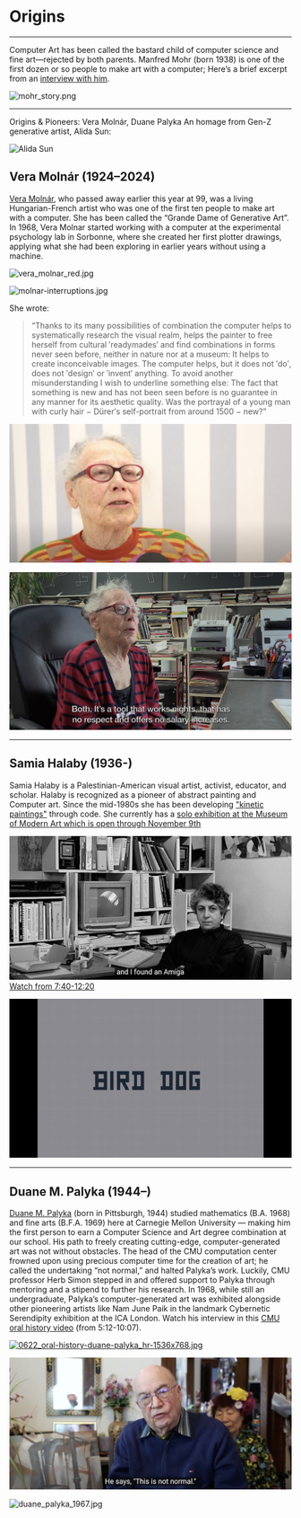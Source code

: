 # Origins

---

Computer Art has been called the bastard child of computer science and fine art—rejected by both parents. Manfred Mohr (born 1938) is one of the first dozen or so people to make art with a computer; Here’s a brief excerpt from an [interview with him](https://www.thewhitereview.org/feature/interview-with-manfred-mohr/).

![mohr_story.png](origins/mohr_story.png)


---


Origins & Pioneers: Vera Molnár, Duane Palyka
An homage from Gen-Z generative artist, Alida Sun:

![Alida Sun](origins/alida-homage.gif)

## Vera Molnár (1924–2024)

[Vera Molnár](https://www.sothebys.com/en/articles/vera-molnar-the-grande-dame-of-generative-art), who passed away earlier this year at 99, was a living Hungarian-French artist who was one of the first ten people to make art with a computer. She has been called the “Grande Dame of Generative Art”. In 1968, Vera Molnar started working with a computer at the experimental psychology lab in Sorbonne, where she created her first plotter drawings, applying what she had been exploring in earlier years without using a machine.

![vera_molnar_red.jpg](origins/vera_molnar_red.jpg)

![molnar-interruptions.jpg](origins/molnar-interruptions.jpg)

She wrote:

> “Thanks to its many possibilities of combination the computer helps to systematically research the visual realm, helps the painter to free herself from cultural ′readymades′ and find combinations in forms never seen before, neither in nature nor at a museum: It helps to create inconceivable images. The computer helps, but it does not ′do′, does not ′design′ or ′invent′ anything. To avoid another misunderstanding I wish to underline something else: The fact that something is new and has not been seen before is no guarantee in any manner for its aesthetic quality. Was the portrayal of a young man with curly hair − Dürer′s self-portrait from around 1500 − new?”

[![molnar_video.png](origins/molnar_video.jpg)](https://www.youtube.com/watch?v=6UUB2kplKOU)

[![molnar_video2.jpg](origins/molnar_video2.jpg)](https://vimeo.com/273642211)

<!-- 
([Molnár in 2017](https://vimeo.com/273642211), above. Watch from 15:10.) Here’s Molnár in the mid-1960s, and below it, in 2020:

![vera_young.jpg](origins/vera_young.jpg)

![vera_photo.jpg](origins/vera_photo.jpg)
-->

---

## Samia Halaby (1936-)

Samia Halaby is a Palestinian-American visual artist, activist, educator, and scholar. Halaby is recognized as a pioneer of abstract painting and Computer art. Since the mid-1980s she has been developing ["kinetic paintings"](https://www.moma.org/magazine/articles/1216) through code. She currently has a [solo exhibition at the Museum of Modern Art which is open through November 9th](https://www.moma.org/calendar/exhibitions/5819)

[![samia_halaby_video.jpg](origins/samia_halaby_video.jpg)](https://www.youtube.com/watch?v=SdrYqKOBe5E&t=460s)<br />[Watch from 7:40-12:20](https://www.youtube.com/watch?v=SdrYqKOBe5E&t=460s)

![halaby_bird_dog.gif](origins/halaby_bird_dog.gif)

---

## Duane M. Palyka (1944–)

[Duane M. Palyka](https://www.atariarchives.org/artist/sec18.php) (born in Pittsburgh, 1944) studied mathematics (B.A. 1968) and fine arts (B.F.A. 1969) here at Carnegie Mellon University — making him the first person to earn a Computer Science and Art degree combination at our school. His path to freely creating cutting-edge, computer-generated art was not without obstacles. The head of the CMU computation center frowned upon using precious computer time for the creation of art; he called the undertaking “not normal,” and halted Palyka’s work. Luckily, CMU professor Herb Simon stepped in and offered support to Palyka through mentoring and a stipend to further his research. In 1968, while still an undergraduate, Palyka’s computer-generated art was exhibited alongside other pioneering artists like Nam June Paik in the landmark Cybernetic Serendipity exhibition at the ICA London. Watch his interview in this [CMU oral history video](https://www.cmu.edu/mcs/news-events/2023/0622_oral-history-duane-palyka.html) (from 5:12-10:07).

[![0622_oral-history-duane-palyka_hr-1536x768.jpg](origins/0622_oral-history-duane-palyka_hr-1536x768.jpg)](https://www.cmu.edu/mcs/news-events/2023/0622_oral-history-duane-palyka.html)

[![palyka_video.jpg](origins/palyka_video.jpg)](https://www.youtube.com/watch?v=iYqvJDUhyUo&t=312s)

![duane_palyka_1967.jpg](origins/duane_palyka_1967.jpg)


